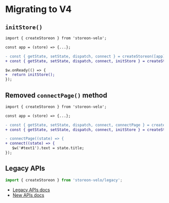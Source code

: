 # Migrating to V4

## `initStore()`

```diff
import { createStoreon } from 'storeon-velo';

const app = (store) => {...};

- const { getState, setState, dispatch, connect } = createStoreon([app]);
+ const { getState, setState, dispatch, connect, initStore } = createStoreon([app]);

$w.onReady(() => {
+  return initStore();
});
```

## Removed `connectPage()` method

```diff
import { createStoreon } from 'storeon-velo';

const app = (store) => {...};

- const { getState, setState, dispatch, connect, connectPage } = createStoreon([app]);
+ const { getState, setState, dispatch, connect, initStore } = createStoreon([app]);

- connectPage((state) => {
+ connect((state) => {
   $w('#text1').text = state.title;
});
```

## Legacy APIs

```js
import { createStoreon } from 'storeon-velo/legacy';
```

- [Legacy APIs docs](https://github.com/shoonia/storeon-velo/blob/master/docs/LEGACY.md)
- [New APIs docs](https://github.com/shoonia/storeon-velo/blob/master/README.md)

